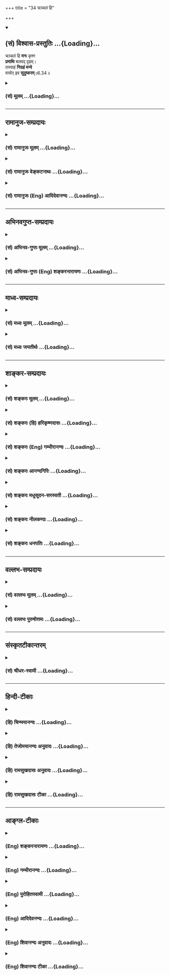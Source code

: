 +++
title = "34 चञ्चलं हि"

+++
<div class="js_include" newlevelforh1="2" title="(सं) विश्वास-प्रस्तुतिः" unfilled url="/purANam_vaiShNavam/mahAbhAratam/06-bhIShma-parva/03-bhagavad-gItA-parva/saMskRtam/vishvAsa-prastutiH/06_Atma-saMyama-yogaH_a/34_chanchalaM_hi.md">
<details open><summary><h2>(सं) विश्वास-प्रस्तुतिः ...{Loading}...</h2></summary>

चञ्चलं हि **मनः** कृष्ण  
**प्रमाथि** बलवद् दृढम्।  
तस्याहं **निग्रहं मन्ये**  
वायोर् इव **सुदुष्करम्**॥6.34॥
</details>
</div>
<div class="js_include collapsed" newlevelforh1="3" title="(सं) मूलम्" unfilled url="/purANam_vaiShNavam/mahAbhAratam/06-bhIShma-parva/03-bhagavad-gItA-parva/saMskRtam/mUlam/06_Atma-saMyama-yogaH_a/34_chanchalaM_hi.md">
<details><summary><h3>(सं) मूलम् ...{Loading}...</h3></summary>

चञ्चलं हि मनः कृष्ण प्रमाथि बलवद्दृढम्।  
तस्याहं निग्रहं मन्ये वायोरिव सुदुष्करम्।।6.34।।
</details>
</div>


_________________
## रामानुज-सम्प्रदायः
<div class="js_include collapsed" newlevelforh1="3" title="(सं) रामानुजः मूलम्" unfilled url="/purANam_vaiShNavam/mahAbhAratam/06-bhIShma-parva/03-bhagavad-gItA-parva/saMskRtam/rAmAnujaH/mUlam/06_Atma-saMyama-yogaH_a/34_chanchalaM_hi.md">
<details><summary><h3>(सं) रामानुजः मूलम् ...{Loading}...</h3></summary>

।।6.34।। तथा हि अनवरताभ्यस्तविषयेषु अपि स्वत एव **चञ्चलं** पुरुषेण एकत्र
स्थापयितुम् अशक्यं **मनः** पुरुषं बलात् प्रमथ्य **दृढम्** अन्यत्र चरति।
**तस्य** स्वाभ्यस्तविषयेषु अपि चञ्चलस्वभावस्य मनसः तद्विपरीताकारात्मनि
स्थापयितुं **निग्रहं** प्रतिकूलगतेः महावातस्य व्यजनादिना **इव सुदुष्करम्
अहं मन्ये।** मनोनिग्रहोपायो वक्तव्य इत्यभिप्रायः।

</details>
</div>
<div class="js_include collapsed" newlevelforh1="3" title="(सं) रामानुजः वेङ्कटनाथः" unfilled url="/purANam_vaiShNavam/mahAbhAratam/06-bhIShma-parva/03-bhagavad-gItA-parva/saMskRtam/rAmAnujaH/venkaTanAthaH/06_Atma-saMyama-yogaH_a/34_chanchalaM_hi.md">
<details><summary><h3>(सं) रामानुजः वेङ्कटनाथः ...{Loading}...</h3></summary>

।। 6.34एवं ज्ञानैकाकारतया निर्दोषतया ब्रह्मतद्गुणसम्बन्धेनेतरासम्बन्धेन
च साम्यं श्लोकचतुष्टयेनोक्तम् अत्र श्लोकद्वयेन
साम्यानुसन्धानोक्तिस्तृतीयचतुर्थश्लोकाभ्यां तु
दृढतरदृढतमसाम्यानुसन्धानफलपर्बद्वयोक्तिरित्येके। योगाभ्यासविधिश्चतुर्धा
योगी चोक्तः। अथ प्रागुक्तमेव योगसाधनं विशदं ज्ञातुं पुनरर्जुन उवाच
योऽयमिति। देवेत्यारभ्य अनुभूतेष्वित्यन्तमनाद्युपचितसुदृढविपरीतवासनया
साम्यानुसन्धानस्याशक्यत्वप्रदर्शनार्थम्।
परस्परवैषम्यंदेवमनुष्यादिभेदेनेति। जीवेश्वरभेदेन
कर्मवश्यत्वाकर्मवश्यत्वादिभेदेनेत्यर्थः। अत्यन्तभिन्नतयेति नह्यत्र
खण्डमुण्डादिवत् भेदकधर्ममात्रं किन्तु विरुद्धस्वभावत्वमेव हि दृश्यत इति
भावः। एतावन्तं कालमिति। कालाध्वनोरत्यन्तसंयोगे अष्टा.2।3।5
द्वितीया। अकर्मवश्यतया चेश्वरसाम्येनेति चः साम्यद्वयसमुच्चयार्थः।
अकर्मवश्यतया चेश्वरसाम्येन चेति कश्चित्पाठः। तदा पूर्वश्चकार
ईश्वरसाम्येऽपि ज्ञानैकाकारत्वसङ्ग्रहार्थः। द्वितीयस्तु पूर्ववत्।
ज्ञानपुरुषार्थवैषम्ययोः कर्मवैषम्यफलत्वात् अकर्मवश्यतयेत्यनेनैव तयोरपि
निवृत्तिसङ्ग्रहः फलित इति तयोरनुपादानम्। त्वया प्रोक्तः स्वतः सर्वज्ञेन
त्वयैव ह्येतदनुसन्धातुं प्रवक्तुं च शक्यमिति भावःअहं न पश्यामि इति
अनादिभेदानुसन्धानवानजितचित्तश्चाहं न पश्यामीति भावः। स्थिरां स्थितिं
चिरानुवृत्तिमित्यर्थः। मधुसूदन रजस्तमोमयप्रबलविरोधिनिरसनशीलस्त्वमेव
मनोनिग्रहोपायमुपदिशेति भावः। चञ्चलं हि मनः इत्युत्तरवाक्यानुसन्धानेनमनस
इत्यध्याहृतम्। हीति निपातस्य यादवप्रकाशोक्तादचिद्विशेषणार्थत्वादपि
स्फुटमुचितं चात्र हेत्वर्थत्वमाह तथा हीति। हेतुभूतं च चलत्वं
सम्प्रतिपन्नस्थले प्रदर्शनीयम्। अतश्चलस्वभावत्वमत्र चञ्चलशब्दार्थ इति
दर्शयितुंअनवरतेत्यादिकम्। चञ्चलत्वफलमाह पुरुषेणेति। प्रमाथि
प्रमथनशीलम्। प्रमथ्य व्याकुलीकृत्येत्यर्थः। बलवच्छब्दः
प्रमथनक्रियाविशेषणं वा बलवत्त्वात्प्रमाथीति हेतुपरो
वेत्यभिप्रायेणबलात्प्रमथ्येत्युक्तम्। वैपरीत्ये
दार्ढ्यमित्याहदृढमन्यत्रेति। तस्य इति
परामर्शाभिप्रेतमाहस्वाभ्यस्तेति। तद्विपरीताकारेति अनभ्यस्तपूर्व
इत्यर्थः। स्थापयितुं स्थापनार्थम्। दार्ष्टान्तिके मनसि प्रदर्शितस्य
चञ्चलत्वादेः दृष्टान्ते विवक्षितत्त्वप्रदर्शनायप्रतिकूलेत्यादिकमुक्तम्।
मनोनिग्रहोपायदुर्बलत्वज्ञापनाय वायोर्मन्दैर्निग्रहासम्भावनार्थं
चव्यजनादिनेवेत्युक्तम्। एवं दुष्करत्ववचनं न प्रतिक्षेपार्थम्।
किन्तूपायपरिप्रश्नार्थमित्याहमन इति।

</details>
</div>
<div class="js_include collapsed" newlevelforh1="3" title="(सं) रामानुजः (Eng) आदिदेवानन्दः" unfilled url="/purANam_vaiShNavam/mahAbhAratam/06-bhIShma-parva/03-bhagavad-gItA-parva/saMskRtam/rAmAnujaH/english/AdidevAnandaH/06_Atma-saMyama-yogaH_a/34_chanchalaM_hi.md">
<details><summary><h3>(सं) रामानुजः (Eng) आदिदेवानन्दः ...{Loading}...</h3></summary>

6.34 For the mind, which is found to be fickle even in matters
incessantly practised, cannot be firmly fixed by a person in one place.
It agitates that person violently and flies away stubbornly elsewhere.
Regarding such a mind, which by nature is fickle even in matters
practised, I regard that its restraint and fixing in the self, which is
of ite opposite nature, is as difficult as restraining a strong contrary
gale with such things as a fragile fan etc. The meaning is that the
means for the restraint of the mind should be explained.

</details>
</div>


_________________
## अभिनवगुप्त-सम्प्रदायः
<div class="js_include collapsed" newlevelforh1="3" title="(सं) अभिनव-गुप्तः मूलम्" unfilled url="/purANam_vaiShNavam/mahAbhAratam/06-bhIShma-parva/03-bhagavad-gItA-parva/saMskRtam/abhinava-guptaH/mUlam/06_Atma-saMyama-yogaH_a/34_chanchalaM_hi.md">
<details><summary><h3>(सं) अभिनव-गुप्तः मूलम् ...{Loading}...</h3></summary>

।।6.33 6.34।। योऽयमिति। चञ्चलमिति। यः अयम् इति
परोक्षप्रत्यक्षवाचकाभ्यामेवं सूच्यते भगवदभिहितानन्तरोपायपरम्परया
स्पुटमपि प्रत्यक्षनिर्दिष्टमपि ब्रह्म मनसः चाञ्चल्यदौरात्म्यात् सुदूरे
वर्तते+++(N. सुदूरीक्रियते)+++ इति परोक्षायमाणम्। प्रमथ्नाति दृष्टादृष्टे
बलवत् शक्तम्। दृढं दुष्टव्यापारात्+++(N द्रष्ट्व्यापारात्)+++ वारयितुम्
अशक्यम्।

</details>
</div>
<div class="js_include collapsed" newlevelforh1="3" title="(सं) अभिनव-गुप्तः (Eng) शङ्करनारायणः" unfilled url="/purANam_vaiShNavam/mahAbhAratam/06-bhIShma-parva/03-bhagavad-gItA-parva/saMskRtam/abhinava-guptaH/english/shankaranArAyaNaH/06_Atma-saMyama-yogaH_a/34_chanchalaM_hi.md">
<details><summary><h3>(सं) अभिनव-गुप्तः (Eng) शङ्करनारायणः ...{Loading}...</h3></summary>

6.33-34 Yo' Yam etc. Cancalam etc. By this and which, the two words
denoting \[respectively\] what is actually perceived and what is not
perceived, the following is indicated : Thanks to the series of methods
spoken just before by the Bhagavat, the Brahman is of course clear and
has been no doubt shown as if by perception. Yet, It remains at agreat
distance due to the unsteadiness and wickedness of the mind, and It
behaves as if It is beyond perception. \[Destructive\] : The mind
destroys both the visible and invisible \[ends of man's action\]. Strong
: Powerful. Obstinate : impossible to ward off from evil acts. Now the
answer -

</details>
</div>


_________________
## माध्व-सम्प्रदायः
<div class="js_include collapsed" newlevelforh1="3" title="(सं) मध्वः मूलम्" unfilled url="/purANam_vaiShNavam/mahAbhAratam/06-bhIShma-parva/03-bhagavad-gItA-parva/saMskRtam/madhvaH/mUlam/06_Atma-saMyama-yogaH_a/34_chanchalaM_hi.md">
<details><summary><h3>(सं) मध्वः मूलम् ...{Loading}...</h3></summary>

।।6.34।। उक्तं च मनसश्चञ्चलत्वाद्धि स्थितिर्योगस्य वै स्थिरा।
विनाऽभ्यासान्न शक्या स्याद्वैराग्याद्वा न संशयः इति व्यासयोगे।

</details>
</div>
<div class="js_include collapsed" newlevelforh1="3" title="(सं) मध्वः जयतीर्थः" unfilled url="/purANam_vaiShNavam/mahAbhAratam/06-bhIShma-parva/03-bhagavad-gItA-parva/saMskRtam/madhvaH/jayatIrthaH/06_Atma-saMyama-yogaH_a/34_chanchalaM_hi.md">
<details><summary><h3>(सं) मध्वः जयतीर्थः ...{Loading}...</h3></summary>

।।6.34।। अत्रागमं चाह **उक्तं चे**ति। एतेनअसंशयं 6।35 इति परिहारवाक्यमपि
व्याख्यातम्।

</details>
</div>


_________________
## शाङ्कर-सम्प्रदायः
<div class="js_include collapsed" newlevelforh1="3" title="(सं) शङ्करः मूलम्" unfilled url="/purANam_vaiShNavam/mahAbhAratam/06-bhIShma-parva/03-bhagavad-gItA-parva/saMskRtam/shankaraH/mUlam/06_Atma-saMyama-yogaH_a/34_chanchalaM_hi.md">
<details><summary><h3>(सं) शङ्करः मूलम् ...{Loading}...</h3></summary>

।।6.34।। **चञ्चलं हि मनः कृष्ण** इति कृष्यतेः विलेखनार्थस्य रूपम्।
भक्तजनपापादिदोषाकर्षणात् कृष्णः तस्य संबुद्धिः हे कृष्ण। हि यस्मात् मनः
चञ्चलं न केवलमत्यर्थं चञ्चलम् **प्रमाथि** च प्रमथनशीलम् प्रमथ्नाति
शरीरम् इन्द्रियाणि च विक्षिपत् सत् परवशीकरोति। किञ्च **बलवत्** प्रबलम् न
केनचित् नियन्तुं शक्यम् दुर्निवारत्वात्। किञ्च **दृढं** तन्तुनागवत्
अच्छेद्यम्। **तस्य** एवंभूतस्य मनसः **अहं निग्रहं** निरोधं **मन्ये
वायोरिव** यथा वायोः दुष्करो निग्रहः ततोऽपि **दुष्करं** मन्ये
इत्यभिप्रायः।। श्रीभगवानुवाच एवम् एतत् यथा ब्रवीषि **श्रीभगवानुवाच**

</details>
</div>
<div class="js_include collapsed" newlevelforh1="3" title="(सं) शङ्करः (हि) हरिकृष्णदासः" unfilled url="/purANam_vaiShNavam/mahAbhAratam/06-bhIShma-parva/03-bhagavad-gItA-parva/saMskRtam/shankaraH/hindI/harikRShNadAsaH/06_Atma-saMyama-yogaH_a/34_chanchalaM_hi.md">
<details><summary><h3>(सं) शङ्करः (हि) हरिकृष्णदासः ...{Loading}...</h3></summary>

।।6.34।। क्योंकि हे कृष्ण यह मन बड़ा ही चञ्चल है। विलेखनके अर्थमें जो कृष
धातु है उसका रूप कृष्ण है। भक्तजनोंके पापादि दोषोंको निवृत्त करनेवाले
होनेके कारण भगवान्का नाम कृष्ण है। यह मन केवल अत्यन्त चञ्चल है इतना ही
नही किंतु प्रमथनशील भी है अर्थात् शरीरको क्षुब्ध और इन्द्रियोंको
विक्षिप्त यानी परवश कर देता है। तथा बड़ा बलवान् है किसीसे भी वशमें किया
जाना अशक्य है। साथ ही यह बड़ा दृढ़ भी है। अर्थात् तन्तुनाग ( गोह ) नामक
जलचर जीवकी भाँति अच्छेद्य है। ऐसे लक्षणोंवाले इस मनका विरोध करना मैं
वायुकी भाँति दुष्कर मानता हूँ। अभिप्राय यह कि जैसे वायुका रोकना दुष्कर
है उससे भी अधिक दुष्कर मैं मनका रोकना मानता हूँ।

</details>
</div>
<div class="js_include collapsed" newlevelforh1="3" title="(सं) शङ्करः (Eng) गम्भीरानन्दः" unfilled url="/purANam_vaiShNavam/mahAbhAratam/06-bhIShma-parva/03-bhagavad-gItA-parva/saMskRtam/shankaraH/english/gambhIrAnandaH/06_Atma-saMyama-yogaH_a/34_chanchalaM_hi.md">
<details><summary><h3>(सं) शङ्करः (Eng) गम्भीरानन्दः ...{Loading}...</h3></summary>

6.34 Hi, for, O Krsna-the word krsna is derived from the root krs
\[Another derivative meaning may be-'the capacity to draw towards
Himself all glorious things of this and the other world'.\], in the
sense of 'uprooting'; He is Krsna because He uproots the defects such as
sin etc. of devotees-; manah, the mind; is cancalam, unsteady. Not only
is it very unsteady, it is also pramathi, turbulent. It torments,
agitates, the body and the organs. It brings them under extraneous
control. Besides, it is balavat, strong, not amenable ot anybody's
restraint. Again, it is drdham, obstinate, hard as the (large shark
called) Tantu-naga (also known as Varjuna-pasa). Aham, I; manye,
consider; tasya, its-of the mind which is of this kind; nigrahah,
control, restraint; to be (suduskaram, greatly difficult;) vayoh iva, as
of the wind. Control of the wind is difficult. I consider the control of
the mind to be even more difficult than that. This is the idea. 'This is
just as you say.'

</details>
</div>
<div class="js_include collapsed" newlevelforh1="3" title="(सं) शङ्करः आनन्दगिरिः" unfilled url="/purANam_vaiShNavam/mahAbhAratam/06-bhIShma-parva/03-bhagavad-gItA-parva/saMskRtam/shankaraH/AnandagiriH/06_Atma-saMyama-yogaH_a/34_chanchalaM_hi.md">
<details><summary><h3>(सं) शङ्करः आनन्दगिरिः ...{Loading}...</h3></summary>

।।6.34।। कृष्णपदपरिनिष्पत्तिप्रकारं सूचयति **कृष्णेतीति।** कथं
कर्षकत्वमाप्तकामस्य भगवतः संभवतीत्याशङ्क्याह **भक्तेति।**
ऐहिकामुष्मिकसर्वसंपदामाकर्षणशीलत्वाच्चेति द्रष्टव्यम्। प्रमथ्नाति
क्षोभयति। तदेव क्षोभकत्वं प्रकटयति **विक्षिपतीति।**
दुर्निवारत्वमभिप्रेताद्विषयादाक्रष्टुमशक्यत्वं विशेषणान्तरमाह
**किञ्चेति।** अच्छेद्यत्वं विशेषणान्तरमाह **किञ्चदृढमिति।** तन्तुनागो
वरुणपाशशब्दितो जलचारी पदार्थोऽत्यन्तदृढतया छेत्तुमशक्यत्वेन प्रसिद्धो
विवक्षितः। वायोरित्युक्तं व्यनक्ति **यथेति।**

</details>
</div>
<div class="js_include collapsed" newlevelforh1="3" title="(सं) शङ्करः मधुसूदन-सरस्वती" unfilled url="/purANam_vaiShNavam/mahAbhAratam/06-bhIShma-parva/03-bhagavad-gItA-parva/saMskRtam/shankaraH/madhusUdana-sarasvatI/06_Atma-saMyama-yogaH_a/34_chanchalaM_hi.md">
<details><summary><h3>(सं) शङ्करः मधुसूदन-सरस्वती ...{Loading}...</h3></summary>

।।6.34।। सर्वलोकप्रसिद्धत्वेन तदेव चञ्चलत्वमुपपादयति चञ्चलं अत्यर्थं चलं
सदा चलनस्वभावं मनः हि प्रसिद्धमेवैतत्। भक्तानां पापादिदोषान्सर्वथा
निवारयितुमशक्यानपि कृषति निवारयति तेषामेव सर्वथा प्राप्तुमशक्यानपि
पुरुषार्थानाकर्षति प्रापयतीति वा कृष्णः तेन रूपेण संबोधयन् दुर्निवारमपि
चित्तचाञ्चल्यं निवार्य दुष्प्रापमपि समाधिसुखं त्वमेव प्रापयितुं
शक्नोषीति सूचयति। न केवलमत्यर्थं चञ्चलं किंतु प्रमाथि शरीरमिन्द्रियाणि च
प्रमथितुं क्षोभयितुं शीलं यस्य तत्। क्षोभकतया शरीरेन्द्रियसंघातस्य
विवशताहेतुरित्यर्थः। किंच बलवत् अभिप्रेताद्विषयात्केनाप्युपायेन
निवारयितुमशक्यम्। किंच दृढं विषयवासनासहस्त्रानुस्यूततया भेत्तुमशक्यम्।
तन्तुनागवदच्छेद्यमिति भाष्ये। तन्तुनागो नागपाशः। तांतनी इति गुर्जरादौ
प्रसिद्धो महाह्रदनिवासी जन्तुविशेषो वा। तस्यादिदृढतया बलवतो बलवत्तया
प्रमाथिनः प्रमाथितयाऽतिचञ्चलस्य महामत्तवनगजस्येव मनोनिग्रहं निरोधं
निर्वृत्तिकतयावस्थानं सुदुष्करं सर्वथा कर्तुमशक्यमहं मन्ये वायोरिव।
यथाकाशे दोधूयमानस्य वायोर्निश्चलत्वं संपाद्य निरोधनमशक्यं तद्वदित्यर्थः।
अयं भावः जातेऽपि तत्त्वज्ञाने प्रारब्धकर्मभोगाय जीवतः पुरुषस्य
कर्तृत्वभोक्तृत्वसुखदुःखरागद्वेषादिलक्षणश्चित्तधर्मः
क्लेशहेतुत्वाद्बाधितानुवृत्त्यापि बन्धो भवति। चित्तवृत्तिनिरोधरूपेणतु
योगेन तस्य निवारणं जीवन्मुक्तिरित्युच्यते। यस्याः संपादनेन स योगी परमो
मत इत्युक्तम् तत्रेदमुच्यते बन्धः किं साक्षिणो निवार्यते किं वा
चित्तात्। नाद्यः। तत्त्वज्ञानेनैव साक्षिणो बन्धस्य निवारितत्वात्। न
द्वितीयः। स्वभावविपर्ययायोगात् विरोधिसद्भावाच्च। नहि
जलादार्द्रत्वमग्नेर्वोष्णत्वं निवारयितुं शक्यतेप्रतिक्षणपरिणामिनो हि
भावा ऋते चितिशक्तेः इति न्यायेन प्रतिक्षणपरिणामस्वभावत्वाच्चित्तस्य
प्रारब्धभोगेन च कर्मणा कृत्स्नाऽविद्यातत्कार्यनाशने प्रवृत्तस्य
तत्त्वज्ञानस्यापि प्रतिबन्धं कृत्वा स्वफलदानाय
देहेन्द्रियादिकमवस्थापितम्। नच कर्मणा
स्वफलसुखदुःखादिभोगश्चित्तवृत्तिभिर्विना संपादयितुं शक्यते। तस्माद्यद्यपि
स्वाभाविकानामपि चित्तपरिणामानां कथंचिद्योगेनाभिभवः शक्येत कर्तुं तथापि
तत्त्वज्ञानादिव योगादपि प्रारब्धफलस्य कर्मणः प्राबल्यादवश्यंभाविनि
चित्तस्य चाञ्चल्ये योगेन तन्निवारणमशक्यमहं स्वबोधादेव मन्ये।
तस्मादनुपपन्नमेतदात्मौपम्येन सर्वत्र समदर्शी परमो योगी मत
इत्यर्जुनस्याक्षेपः।

</details>
</div>
<div class="js_include collapsed" newlevelforh1="3" title="(सं) शङ्करः नीलकण्ठः" unfilled url="/purANam_vaiShNavam/mahAbhAratam/06-bhIShma-parva/03-bhagavad-gItA-parva/saMskRtam/shankaraH/nIlakaNThaH/06_Atma-saMyama-yogaH_a/34_chanchalaM_hi.md">
<details><summary><h3>(सं) शङ्करः नीलकण्ठः ...{Loading}...</h3></summary>

।।6.34।। एतदेवोपपादयति **चञ्चलं हीति।** प्रमाथि बहुदस्युवदेकस्य
प्रमथनशीलम्।

</details>
</div>
<div class="js_include collapsed" newlevelforh1="3" title="(सं) शङ्करः धनपतिः" unfilled url="/purANam_vaiShNavam/mahAbhAratam/06-bhIShma-parva/03-bhagavad-gItA-parva/saMskRtam/shankaraH/dhanapatiH/06_Atma-saMyama-yogaH_a/34_chanchalaM_hi.md">
<details><summary><h3>(सं) शङ्करः धनपतिः ...{Loading}...</h3></summary>

।।6.34।। मनसश्चञ्चलत्वं प्रसिद्धमित्याह। चञ्चलमं प्रसिद्धं मनः
भक्तजनमायाकर्षणात्कृष्णं कूर्विति सूचयति। न केवलमत्यन्तचञ्चलमे वापि तु
प्रमाथि च प्रमथाति विक्षिपति परवशीकरोति देहेन्द्रियादीनीति प्रमाथि
प्रमथनशीलम्। किंच बलवत्तरं केनचिन्नियन्तु मशक्यम्। किंच दृढं
नागापाशवदच्छेद्यं तस्यैवंभूतस्य मनसो निग्रहं वायुनिग्रहमिव
सुदुष्करमतिकष्टरमहं मन्ये स्वबुद्य्धा जानामि। चञ्चलमितिविशेषणेन
साम्यरुपस्य योगस्य स्थिरां स्थितिं कर्तुमयोग्यमित्युक्तम्।
इन्द्रियानिग्रहेण तस्याचञ्चलत्वं संपादनीयमित्याशङ्का प्रमाथीत्युक्तम्।
बलवदित्यनेन प्रमथनसामर्थ्यं मनसः प्रदर्शितम्। दृढमिति विषलाम्बट्यात्
विच्छेत्तुमशक्यमिति विवेकः।

</details>
</div>


_________________
## वल्लभ-सम्प्रदायः
<div class="js_include collapsed" newlevelforh1="3" title="(सं) वल्लभः मूलम्" unfilled url="/purANam_vaiShNavam/mahAbhAratam/06-bhIShma-parva/03-bhagavad-gItA-parva/saMskRtam/vallabhaH/mUlam/06_Atma-saMyama-yogaH_a/34_chanchalaM_hi.md">
<details><summary><h3>(सं) वल्लभः मूलम् ...{Loading}...</h3></summary>

।।6.33 6.34।। उक्तलक्षणयोगस्यासम्भवं मन्वानोऽर्जुन उवाच द्वाभ्यां योऽयं
योग इति। निरोधः चित्तस्य येन साम्येनोक्तः तदेव दुष्करतरं यतः चञ्चलं मन
इति। हीत्याग्नीध्रसौभरिप्रभृतीनां तथानाशस्य दृष्टत्वात् प्रसिद्धिरुक्ता।
यथाऽऽकाशे दोधूयमानस्य वायोर्घटादिषु निरोधो दुष्करस्तद्वत्।

</details>
</div>
<div class="js_include collapsed" newlevelforh1="3" title="(सं) वल्लभः पुरुषोत्तमः" unfilled url="/purANam_vaiShNavam/mahAbhAratam/06-bhIShma-parva/03-bhagavad-gItA-parva/saMskRtam/vallabhaH/puruShottamaH/06_Atma-saMyama-yogaH_a/34_chanchalaM_hi.md">
<details><summary><h3>(सं) वल्लभः पुरुषोत्तमः ...{Loading}...</h3></summary>

  
  
।।6.34।। मनसश्चाञ्चल्यमेवाह चञ्चलं हीति। हे कृष्ण सदानन्द मनो हीति
निश्चयेन चञ्चलं स्वभावत एव चपलम् अन्यथा सदानन्दोक्तौ कथं पुनः
प्रश्नार्थमहमुद्युक्तः इति कृष्णेति सम्बोधनेन ज्ञापितम्। किञ्च प्रमाथि
प्रकर्षेण मथनशीलं इन्द्रियक्षोभकम्। किञ्च बलवत् अतिप्रबलं
ज्ञानादिवचनासाध्यम्। किञ्च दृढं स्वविषयानुरागाऽत्यागस्वभावम्। तस्य मनसो
निग्रहं वशीकरणं आकाशे दोधूयमानस्य स्वसुखार्थं तापनिवारणाय गृहादिषु
वायोरिव निरोधनं सुदुष्करं सर्वथा कर्त्तुमशक्यमहं मन्ये। यद्वा वायोः
प्राणवायोर्गच्छतो निरोधमशक्यं मन्य इति भावः।  
  

</details>
</div>


_________________
## संस्कृतटीकान्तरम्
<div class="js_include collapsed" newlevelforh1="3" title="(सं) श्रीधर-स्वामी" unfilled url="/purANam_vaiShNavam/mahAbhAratam/06-bhIShma-parva/03-bhagavad-gItA-parva/saMskRtam/shrIdhara-svAmI/06_Atma-saMyama-yogaH_a/34_chanchalaM_hi.md">
<details><summary><h3>(सं) श्रीधर-स्वामी ...{Loading}...</h3></summary>

।।6.34।। एतत्स्फुटयति **चञ्चलमिति।** चञ्चलं स्वभावेनैव चपलम्। किंच
प्रमाथि प्रमथनशीलं देहेन्द्रियक्षोभकमित्यर्थः। किंच बलवद्विचारेणापि
जेतुमशक्यम्। किंच दृढं विषयवासनानुबद्धतया दुर्भेद्यम्। अतो यथाकाशे
दोधूयमानस्य वायोः कुम्भादिषु निरोधनमशक्यं तथा तस्य मनसोऽपि निग्रहं
निरोधं सुदुष्करं सर्वथा कर्तुमशक्यं मन्ये।

</details>
</div>


_________________
## हिन्दी-टीकाः
<div class="js_include collapsed" newlevelforh1="3" title="(हि) चिन्मयानन्दः" unfilled url="/purANam_vaiShNavam/mahAbhAratam/06-bhIShma-parva/03-bhagavad-gItA-parva/hindI/chinmayAnandaH/06_Atma-saMyama-yogaH_a/34_chanchalaM_hi.md">
<details><summary><h3>(हि) चिन्मयानन्दः ...{Loading}...</h3></summary>

।।6.34।। आधुनिक विचारधारा का मनुष्य सभी पवित्र शास्त्रों की केवल निन्दा
करता है जबकि एक जिज्ञासु साधक भी प्रत्येक शास्त्रोक्त कथन को अन्धविश्वास
से स्वीकार नहीं कर लेता वरन् वह प्रश्न भी पूछता है। परन्तु आधुनिक
व्यक्ति की निन्दा और जिज्ञासु द्वारा किये गये प्रश्न में जमीन आसमान का
अन्तर है। जिज्ञासु का प्रयत्न होता है कि शास्त्र के तात्पर्य को पूर्ण
रूप से समझे। अर्जुन अपने मन को सम्यक् प्रकार से जानता है कि वह अति चंचल
प्रमथनधर्मी बलवान् और दृढ़ है। प्रमाथि बलवान् और दृढ़ ये तीन शब्द अत्यन्त
महत्वपूर्ण और अर्थ गर्भित हैं। प्रमाथि शब्द से वृत्तिप्रवाह की द्रुत गति
तथा उसके द्वारा उत्पन्न विक्षेपों की लहराती लहरें भी दर्शायी गयी हैं।
अर्जुन कहता है कि यह मन प्रमाथि होने के साथसाथ बलवान् भी है। द्रुत गति
का वृत्तिप्रवाह इष्ट विषय की ओर अग्रसर होते हुए उसे प्राप्त होने पर उस
विषय के साथ दृढ़ आसक्ति से बंधकर इतना बलवान् हो जाता है कि उसे उस विषय
से विलग करना दुष्कर कार्य हो जाता है। उसका तीसरा लक्षण है दृढ़ता अर्थात्
एक बार यह स्वेच्छाचारी मन किसी विषय का चिन्तन प्रारम्भ कर दे तो उसे उससे
परावृत्त करना सरल कार्य नहीं होता। इन लक्षणों से युक्त मन को किस प्रकार
विषय पराङ्मुख करके आत्मा में स्थिर कर सकते हैं जैसा कि ध्यान विधि में
बताया गया हैमन की शक्ति और गति भेदकता और व्यापकता को यहाँ प्रयुक्त वायु
की उपमा से अधिक सुन्दर तथा प्रभावशाली शैली में व्यक्त नहीं किया जा सकता
था। अर्जुन यहाँ श्रीकृष्ण से उन उपायों को जानना चाहता है जिनके द्वारा
प्रचण्ड वायु के समान वेग वाले मन को पूर्णतया वश में किया जा सकता है।
अर्जुन भगवान् को उनके अत्यन्त सुपरिचित नाम कृष्ण के द्वारा सम्बोधित करता
है जो अत्यन्त उपयुक्त है क्योंकि कृष् धातु से कृष्ण शब्द बनता है जिसका
अर्थ है जो आत्मानुभवी भक्तों के समस्त दोषों अर्थात् वासनाओं का कर्षण कर
लेता है नष्ट कर देता है। स्वप्न में किसी की हत्या करने वाला स्वप्नद्रष्टा
जैसे ही जाग्रत् अवस्था में आता है उसके रक्तरंजित हाथ और कलंक की कालिमा
तत्काल ही स्वच्छ हो जाती हैं। इसी प्रकार जब आत्मा के वास्तविक रूप की
पहचान हो जाती है तब मन और उसकी आक्रामक प्रवृत्तियाँ वासनाएं और उनकी
दुष्टता बुद्धि और उसकी खोज की प्रवृत्ति शरीर और उसके भोग ये सभी नष्ट हो
जाते हैं। इसके लिए दार्शनिक कवि महर्षि व्यासजी ने महाभारत में इस
अन्तरात्मा का चित्रण वृन्दावन के मुरली मनोहर श्याम कृष्ण के रूप में किया
है। प्रकरण के सन्दर्भ में किसी विशेष गुण को दर्शाने के लिए व्यक्ति को एक
विशेष संज्ञा प्रदान करने की कला संस्कृत भाषा की अपनी विशेषता है जो विश्व
की अन्य भाषाओं में नहीं मिलती। अर्जुन के तर्क को स्वीकार करते हुए भगवान्
कहते हैं

</details>
</div>
<div class="js_include collapsed" newlevelforh1="3" title="(हि) तेजोमयानन्दः अनुवादः" unfilled url="/purANam_vaiShNavam/mahAbhAratam/06-bhIShma-parva/03-bhagavad-gItA-parva/hindI/tejomayAnandaH/anuvAdaH/06_Atma-saMyama-yogaH_a/34_chanchalaM_hi.md">
<details><summary><h3>(हि) तेजोमयानन्दः अनुवादः ...{Loading}...</h3></summary>

।।6.34।। क्योंकि हे कृष्ण ! यह मन चंचल और प्रमथन स्वभाव का तथा बलवान् और
दृढ़ है; उसका निग्रह करना मैं वायु के समान अति दुष्कर मानता हूँ ।।

</details>
</div>
<div class="js_include collapsed" newlevelforh1="3" title="(हि) रामसुखदासः अनुवादः" unfilled url="/purANam_vaiShNavam/mahAbhAratam/06-bhIShma-parva/03-bhagavad-gItA-parva/hindI/rAmasukhadAsaH/anuvAdaH/06_Atma-saMyama-yogaH_a/34_chanchalaM_hi.md">
<details><summary><h3>(हि) रामसुखदासः अनुवादः ...{Loading}...</h3></summary>

।।6.34।। क्योंकि हे कृष्ण ! मन बड़ा ही चञ्चल, प्रमथनशील, दृढ़ (जिद्दी)
और बलवान् है। उसका निग्रह करना मैं वायुकी तरह अत्यन्त कठिन मानता हूँ।

</details>
</div>
<div class="js_include collapsed" newlevelforh1="3" title="(हि) रामसुखदासः टीका" unfilled url="/purANam_vaiShNavam/mahAbhAratam/06-bhIShma-parva/03-bhagavad-gItA-parva/hindI/rAmasukhadAsaH/TIkA/06_Atma-saMyama-yogaH_a/34_chanchalaM_hi.md">
<details><summary><h3>(हि) रामसुखदासः टीका ...{Loading}...</h3></summary>

।।6.34।।***व्याख्या--*'चञ्चलं हि मनः कृष्ण प्रमाथि बलवद्दृढम्'--**यहाँ
भगवान्को 'कृष्ण' सम्बोधन देकर अर्जुन मानो यह कहे रहे हैं कि हे नाथ! आप
ही कृपा करके इस मनको खींचकर अपनेमें लगा लें, तो यह मन लग सकता है। मेरेसे
तो इसका वशमें होना बड़ा कठिन है! क्योंकि यह मन बड़ा ही चञ्चल है।
चञ्चलताके साथ-साथ यह 'प्रमाथि' भी है अर्थात् यह साधकको अपनी स्थितिसे
विचलित कर देता है। यह बड़ा जिद्दी और बलवान् भी है।  
  
भगवान्ने 'काम'-(कामना-) के रहनेके पाँच स्थान बताये हैं--इन्द्रियाँ, मन,
बुद्धि विषय और स्वयं (गीता 3। 40 3। 34 2। 59)। वास्तवमें काम स्वयंमें
अर्थात् चिज्जड़ग्रन्थिमें रहता है और इन्द्रियाँ मन बुद्धि तथा विषयोंमें
इसकी प्रतीति होती है। काम जबतक स्वयंसे निवृत्त नहीं होता, तबतक यह काम
समय-समयपर इन्द्रियों आदिमें प्रतीत होता रहता है। पर जब यह स्वयंसे
निवृत्त हो जाता है, तब इन्द्रियों आदिमें भी यह नहीं रहता। इससे यह सिद्ध
होता है कि जबतक स्वयंमें काम रहता है, तबतक मन साधकको व्यथित करता रहता
है। अतः यहाँ मनको 'प्रमाथि' बताया गया है। ऐसे ही स्वयंमें काम रहनेके
कारण इन्द्रियाँ साधकके मनको व्यथित करती रहती हैं। इसलिये दूसरे अध्यायके
साठवें श्लोकमें इन्द्रियोंको भी प्रमाथि बताया गया है--'**इन्द्रियाणि
प्रमाथीनि हरन्ति प्रसभं मनः'।** तात्पर्य यह हुआ कि जब कामना मन और
इन्द्रियोंमें आती है, तब वह साधकको महान् व्यथित कर देती है, जिससे साधक
अपनी स्थितिपर नहीं रह पाता। उस कामके स्वयंमें रहनेके कारण मनका पदार्थोंके
प्रति गाढ़ खिंचाव रहता है। इससे मन किसी तरह भी उनकी ओर जानेको छोड़ता
नहीं, हठ कर लेता है; अतः मनको दृढ़ कहा है। मनकी यह दृढ़ता बहुत बलवती
होती है; अतः मनको 'बलवत्' कहा है। तात्पर्य है कि मन बड़ा बलवान् है, जो
कि साधकको जबर्दस्ती विषयोंमें ले जाता है। शास्त्रोंने तो यहाँतक कह दिया
है कि मन ही मनष्योंके मोक्ष और बन्धनमें कारण है--**'मन एव मनुष्याणां
कारणं बन्धमोक्षयोः। '**परन्तु मनमें यह प्रमथनशीलता, दृढ़ता और बलवत्ता
तभीतक रहती है, जबतक साधक अपनेमेंसे कामको सर्वथा निकाल नहीं देता। जब साधक
स्वयं कामरहित हो जाता है, तब पदार्थोंका, विषयोंका कितना ही संसर्ग होनेपर
साधकपर उनका कुछ भी असर नहीं पड़ता। फिर मनकी प्रमथनशीलता आदि नष्ट हो जाती
है। मनकी चञ्चलता भी तभीतक बाधक होती है, जबतक स्वयंमें कुछ भी कामका अंश
रहता है। कामका अंश सर्वथा निवृत्त होनेपर मनकी चञ्चलता किञ्चिन्मात्र भी
बाधक नहीं होती। शास्त्रकारोंने कहा है--

</details>
</div>


_________________
## आङ्ग्ल-टीकाः
<div class="js_include collapsed" newlevelforh1="3" title="(Eng) शङ्करनारायणः" unfilled url="/purANam_vaiShNavam/mahAbhAratam/06-bhIShma-parva/03-bhagavad-gItA-parva/english/shankaranArAyaNaH/06_Atma-saMyama-yogaH_a/34_chanchalaM_hi.md">
<details><summary><h3>(Eng) शङ्करनारायणः ...{Loading}...</h3></summary>

6.34. O Krsna ! The mind is indeed unsteady, destructive, strong and
obstinate; to control it, I believe, is very difficult, just as to
control the wind.

</details>
</div>
<div class="js_include collapsed" newlevelforh1="3" title="(Eng) गम्भीरानन्दः" unfilled url="/purANam_vaiShNavam/mahAbhAratam/06-bhIShma-parva/03-bhagavad-gItA-parva/english/gambhIrAnandaH/06_Atma-saMyama-yogaH_a/34_chanchalaM_hi.md">
<details><summary><h3>(Eng) गम्भीरानन्दः ...{Loading}...</h3></summary>

6.34 For, O Krsna, the mind is unsteady, turbulent, strong and
obstinate. I consider its control to be as greatly difficult as of the
wind.

</details>
</div>
<div class="js_include collapsed" newlevelforh1="3" title="(Eng) पुरोहितस्वामी" unfilled url="/purANam_vaiShNavam/mahAbhAratam/06-bhIShma-parva/03-bhagavad-gItA-parva/english/purohitasvAmI/06_Atma-saMyama-yogaH_a/34_chanchalaM_hi.md">
<details><summary><h3>(Eng) पुरोहितस्वामी ...{Loading}...</h3></summary>

6.34 My Lord! Verily, the mind is fickle and turbulent, obstinate and
strong, yea extremely difficult as the wind to control.

</details>
</div>
<div class="js_include collapsed" newlevelforh1="3" title="(Eng) आदिदेवनन्दः" unfilled url="/purANam_vaiShNavam/mahAbhAratam/06-bhIShma-parva/03-bhagavad-gItA-parva/english/AdidevanandaH/06_Atma-saMyama-yogaH_a/34_chanchalaM_hi.md">
<details><summary><h3>(Eng) आदिदेवनन्दः ...{Loading}...</h3></summary>

6.34 For the mind is fickle, O Krsna, impetuous, powerful and stubborn.
I think that restraint of it is as difficult as that of the wind.

</details>
</div>
<div class="js_include collapsed" newlevelforh1="3" title="(Eng) शिवानन्दः अनुवादः" unfilled url="/purANam_vaiShNavam/mahAbhAratam/06-bhIShma-parva/03-bhagavad-gItA-parva/english/shivAnandaH/anuvAdaH/06_Atma-saMyama-yogaH_a/34_chanchalaM_hi.md">
<details><summary><h3>(Eng) शिवानन्दः अनुवादः ...{Loading}...</h3></summary>

6.34 The mind verily is restless, turbulent, strong and unyielding, O
Krishna: I deem it as difficult to control it as to control the wind.

</details>
</div>
<div class="js_include collapsed" newlevelforh1="3" title="(Eng) शिवानन्दः टीका" unfilled url="/purANam_vaiShNavam/mahAbhAratam/06-bhIShma-parva/03-bhagavad-gItA-parva/english/shivAnandaH/TIkA/06_Atma-saMyama-yogaH_a/34_chanchalaM_hi.md">
<details><summary><h3>(Eng) शिवानन्दः टीका ...{Loading}...</h3></summary>

6.34 चञ्चलम् restless; हि verily; मनः the mind; कृष्ण O Krishna; प्रमाथि
turbulent; बलवत् strong; दृढम् unyielding; तस्य of it; अहम् I; निग्रहम्
control; मन्ये think; वायोः of the wind; इव as; सुदुष्करम् difficult to
do.Commentary The mind constantly changes its objects and so it is ever
restless.Krishna is derived from Krish which means to scrape. He scrapes
all the sins; evils; and the causes of evil from the hearts of His
devotees. Therefore He is called Krishna.The mind is not only restless
but also turbulent or impetuous; strong and obstinate. It produces
violent agitation in the body and the senses. The mind is drawn by the
objects in all directions. It works always in conjunction with the five
senses. It is drawn by them to the five kinds of objects. Therefore it
is ever restless. It enjoys the five kinds of sensobjects with the help
of these senses and the body. Therefore it makes them subject to
external influences. It is even more difficult to control it than to
control the wind. The mind is born of Vayutanmatra (wind rootelement).
That is the reason why it is as restless as the wind.

</details>
</div>
